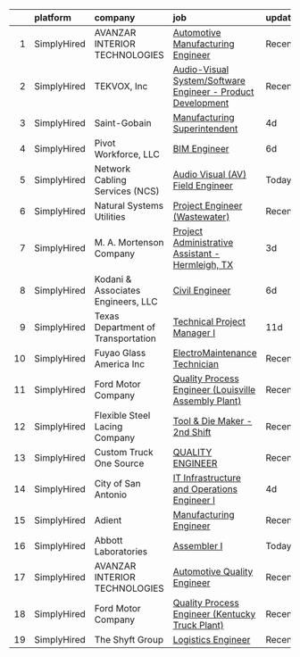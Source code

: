 

|    | platform    | company                            | job                                                                                                                                                                     | update_time   | location                |
|---:|:------------|:-----------------------------------|:------------------------------------------------------------------------------------------------------------------------------------------------------------------------|:--------------|:------------------------|
|  1 | SimplyHired | AVANZAR INTERIOR TECHNOLOGIES      | [Automotive Manufacturing Engineer](https://www.simplyhired.com/job/ZvDMIAfhw6ln0t_5E6wF96gZ4YEoenFnQjOQQZRxf8sRPcm2rGB_7w?q=visual+engineer)                           | Recently      | San Antonio, TX         |
|  2 | SimplyHired | TEKVOX, Inc                        | [Audio-Visual System/Software Engineer - Product Development](https://www.simplyhired.com/job/3eq56tXyFpA7jHNkqBllrAh0piAOXI2xG9TyZfJIq8Eb9wTAKGcMvA?q=visual+engineer) | Recently      | New Braunfels, TX       |
|  3 | SimplyHired | Saint-Gobain                       | [Manufacturing Superintendent](https://www.simplyhired.com/job/zEaCUvNxWLnQ5_KOQYT3yHxvHm7wpKL28qXf0c6GYT6QKD7BD6IJ6w?q=visual+engineer)                                | 4d            | Brownsville, TX         |
|  4 | SimplyHired | Pivot Workforce, LLC               | [BIM Engineer](https://www.simplyhired.com/job/A8ZHjcgX6Aj6b4lPB9xjChxi0yACH20udMee2JTvfhCieQVW_2Pasw?q=visual+engineer)                                                | 6d            | Lexington, KY           |
|  5 | SimplyHired | Network Cabling Services (NCS)     | [Audio Visual (AV) Field Engineer](https://www.simplyhired.com/job/mBQcd0byFzJ4grV6brCwO7mZ4p61O6JmkoJGBLhWYlvjTH7vPbB_dg?q=visual+engineer)                            | Today         | Dallas-Fort Worth, TX   |
|  6 | SimplyHired | Natural Systems Utilities          | [Project Engineer (Wastewater)](https://www.simplyhired.com/job/Pe0bP-H-HQ-sED0RIRrz56q9-qHqVe60psdnpj-zNn1Z-9XMI6IYYA?q=visual+engineer)                               | Recently      | Fall River, MA          |
|  7 | SimplyHired | M. A. Mortenson Company            | [Project Administrative Assistant - Hermleigh, TX](https://www.simplyhired.com/job/tNQs4-5h03VCPR0QhrHL1EZ4cBujh4Z1AVcXVLOaRo3etEIApCxNkw?q=visual+engineer)            | 3d            | Roscoe, TX              |
|  8 | SimplyHired | Kodani & Associates Engineers, LLC | [Civil Engineer](https://www.simplyhired.com/job/j4C-YGR_Fnmz20Ld9M8GpkgK92ZGowNB1UQhaXdAeWUrv-6d3Q4xYw?q=visual+engineer)                                              | 6d            | Lihue, HI               |
|  9 | SimplyHired | Texas Department of Transportation | [Technical Project Manager I](https://www.simplyhired.com/job/CVSRQJA_LJYskk411qR9-K79oohxbGPilDNRowKggFhR1GxFNlY0RA?q=visual+engineer)                                 | 11d           | Lufkin, TX +2 locations |
| 10 | SimplyHired | Fuyao Glass America Inc            | [ElectroMaintenance Technician](https://www.simplyhired.com/job/YTXsKbOGjuDpFz9O4CMzO79j3KHuVkxwHczJEFIySrh9adEN4S-f0g?q=visual+engineer)                               | Recently      | Moraine, OH             |
| 11 | SimplyHired | Ford Motor Company                 | [Quality Process Engineer (Louisville Assembly Plant)](https://www.simplyhired.com/job/4VYmIgZAXl3cMlWkngdMJEKYhlyNwOFRMtw5kGjnIL9vQ3OCTeQ_Qg?q=visual+engineer)        | Recently      | Louisville, KY          |
| 12 | SimplyHired | Flexible Steel Lacing Company      | [Tool & Die Maker - 2nd Shift](https://www.simplyhired.com/job/lutdzMcc2md9YcMCqSls-l_ZTXakfs8sleHWDV1oJgGthGWzn0eqhw?q=visual+engineer)                                | Recently      | Downers Grove, IL       |
| 13 | SimplyHired | Custom Truck One Source            | [QUALITY ENGINEER](https://www.simplyhired.com/job/63y6kqzwVA1S4Y_C5QXMfSWy08TYkr5-vfJTsi8EwM0GexnI5cW-Kw?q=visual+engineer)                                            | Recently      | Kansas City, MO         |
| 14 | SimplyHired | City of San Antonio                | [IT Infrastructure and Operations Engineer I](https://www.simplyhired.com/job/koJBEDL_n446BvUdzV7HSGncCyERmdPUncMlbT7hB-TSU0h7uaKLgw?q=visual+engineer)                 | 4d            | San Antonio, TX         |
| 15 | SimplyHired | Adient                             | [Manufacturing Engineer](https://www.simplyhired.com/job/QJF0pXz9TCU1OW1YwAH8vv221QoCCQEULqUx0e1DoyJO5hysYNUEww?q=visual+engineer)                                      | Recently      | San Antonio, TX         |
| 16 | SimplyHired | Abbott Laboratories                | [Assembler I](https://www.simplyhired.com/job/pZsFANdlmrKM4L0O1AM8HYE4YBsKTYLwdcwG9JdSNWYQwphSca0PvA?q=visual+engineer)                                                 | Today         | Irving, TX              |
| 17 | SimplyHired | AVANZAR INTERIOR TECHNOLOGIES      | [Automotive Quality Engineer](https://www.simplyhired.com/job/BeSSz9GYBMpKYKoNFaC-iGwWz_4fSzp8cjN5GLlTEYBCOAdHQwnjnw?q=visual+engineer)                                 | Recently      | San Antonio, TX         |
| 18 | SimplyHired | Ford Motor Company                 | [Quality Process Engineer (Kentucky Truck Plant)](https://www.simplyhired.com/job/oVRJeOyx_Ehkc5o9VKg4ddK_60my42s9t42c-Lke0brb9YJ60wLjUQ?q=visual+engineer)             | Recently      | Louisville, KY          |
| 19 | SimplyHired | The Shyft Group                    | [Logistics Engineer](https://www.simplyhired.com/job/Rki7rrElRyesDZOI5XM1YWYZUtDtrvdxMvef-kXHUJfwgmEroEjExg?q=visual+engineer)                                          | Recently      | Bristol, IN             |